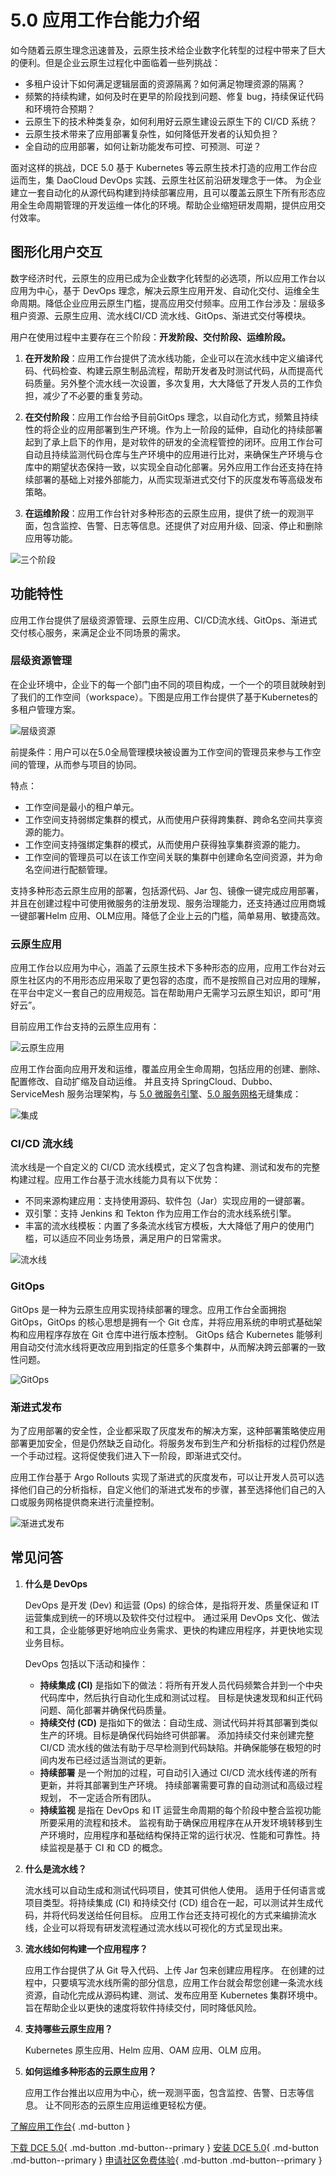 # 5.0 应用工作台能力介绍

如今随着云原生理念迅速普及，云原生技术给企业数字化转型的过程中带来了巨大的便利。但是企业云原生过程化中面临着一些列挑战：

- 多租户设计下如何满足逻辑层面的资源隔离？如何满足物理资源的隔离？
- 频繁的持续构建，如何及时在更早的阶段找到问题、修复 bug，持续保证代码和环境符合预期？
- 云原生下的技术种类复杂，如何利用好云原生建设云原生下的 CI/CD 系统？
- 云原生技术带来了应用部署复杂性，如何降低开发者的认知负担？
- 全自动的应用部署，如何让新功能发布可控、可预测、可逆？

面对这样的挑战，DCE 5.0 基于 Kubernetes 等云原生技术打造的应用工作台应运而生，集 DaoCloud DevOps 实践、云原生社区前沿研发理念于一体。
为企业建立一套自动化的从源代码构建到持续部署应用，且可以覆盖云原生下所有形态应用全生命周期管理的开发运维一体化的环境。帮助企业缩短研发周期，提供应用交付效率。

## 图形化用户交互

数字经济时代，云原生的应用已成为企业数字化转型的必选项，所以应用工作台以应用为中心，基于 DevOps 理念，解决云原生应用开发、自动化交付、运维全生命周期。降低企业应用云原生门槛，提高应用交付频率。应用工作台涉及：层级多租户资源、云原生应用、流水线CI/CD 流水线、GitOps、渐进式交付等模块。

用户在使用过程中主要存在三个阶段：**开发阶段、交付阶段、运维阶段。**

1. **在开发阶段**：应用工作台提供了流水线功能，企业可以在流水线中定义编译代码、代码检查、构建云原生制品流程，帮助开发者及时测试代码，从而提高代码质量。另外整个流水线一次设置，多次复用，大大降低了开发人员的工作负担，减少了不必要的重复劳动。

2. **在交付阶段**：应用工作台给予目前GitOps 理念，以自动化方式，频繁且持续性的将企业的应用部署到生产环境。作为上一阶段的延伸，自动化的持续部署起到了承上启下的作用，是对软件的研发的全流程管控的闭环。应用工作台可自动且持续监测代码仓库与生产环境中的应用进行比对，来确保生产环境与仓库中的期望状态保持一致，以实现全自动化部署。另外应用工作台还支持在持续部署的基础上对接外部能力，从而实现渐进式交付下的灰度发布等高级发布策略。

3. **在运维阶段**：应用工作台针对多种形态的云原生应用，提供了统一的观测平面，包含监控、告警、日志等信息。还提供了对应用升级、回滚、停止和删除应用等功能。

![三个阶段](images/amamba01.png)

## 功能特性

应用工作台提供了层级资源管理、云原生应用、CI/CD流水线、GitOps、渐进式交付核心服务，来满足企业不同场景的需求。

### 层级资源管理

在企业环境中，企业下的每一个部门由不同的项目构成，一个一个的项目就映射到了我们的工作空间（workspace）。下图是应用工作台提供了基于Kubernetes的多租户管理方案。

![层级资源](images/amamba02.png)

前提条件：用户可以在5.0全局管理模块被设置为工作空间的管理员来参与工作空间的管理，从而参与项目的协同。

特点：

- 工作空间是最小的租户单元。
- 工作空间支持弱绑定集群的模式，从而使用户获得跨集群、跨命名空间共享资源的能力。
- 工作空间支持强绑定集群的模式，从而使用户获得独享集群资源的能力。
- 工作空间的管理员可以在该工作空间关联的集群中创建命名空间资源，并为命名空间进行配额管理。

支持多种形态云原生应用的部署，包括源代码、Jar 包、镜像一键完成应用部署，并且在创建过程中可使用微服务的注册发现、服务治理能力，还支持通过应用商城一键部署Helm 应用、OLM应用。降低了企业上云的门槛，简单易用、敏捷高效。

### 云原生应用

应用工作台以应用为中心，涵盖了云原生技术下多种形态的应用，应用工作台对云原生社区内的不用形态应用采取了更包容的态度，而不是按照自己对应用的理解，在平台中定义一套自己的应用规范。旨在帮助用户无需学习云原生知识，即可“用好云”。

目前应用工作台支持的云原生应用有：

![云原生应用](images/amamba03.png)

应用工作台面向应用开发和运维，覆盖应用全生命周期，包括应用的创建、删除、 配置修改、自动扩缩及自动运维。
并且支持 SpringCloud、Dubbo、ServiceMesh 服务治理架构，与 [5.0 微服务引擎](../skoala/intro/what.md)、[5.0 服务网格](../mspider/01Intro/what.md)无缝集成：

![集成](images/amamba04.png)

### CI/CD 流水线

流水线是一个自定义的 CI/CD 流水线模式，定义了包含构建、测试和发布的完整构建过程。应用工作台基于流水线能力具有以下优势：

- 不同来源构建应用：支持使用源码、软件包（Jar）实现应用的一键部署。
- 双引擎：支持 Jenkins 和 Tekton 作为应用工作台的流水线系统引擎。
- 丰富的流水线模板：内置了多条流水线官方模板，大大降低了用户的使用门槛，可以适应不同业务场景，满足用户的日常需求。

![流水线](images/amamba05.png)

### GitOps

GitOps 是一种为云原生应用实现持续部署的理念。应用工作台全面拥抱 GitOps，GitOps 的核心思想是拥有一个 Git 仓库，并将应用系统的申明式基础架构和应用程序存放在 Git 仓库中进行版本控制。
GitOps 结合 Kubernetes 能够利用自动交付流水线将更改应用到指定的任意多个集群中，从而解决跨云部署的一致性问题。

![GitOps](images/amamba06.png)

### 渐进式发布

为了应用部署的安全性，企业都采取了灰度发布的解决方案，这种部署策略使应用部署更加安全，但是仍然缺乏自动化。将服务发布到生产和分析指标的过程仍然是一个手动过程。这将促使我们进入下一阶段，即渐进式交付。

应用工作台基于 Argo Rollouts 实现了渐进式的灰度发布，可以让开发人员可以选择他们自己的分析指标，自定义他们的渐进式发布的步骤，甚至选择他们自己的入口或服务网格提供商来进行流量控制。

![渐进式发布](images/amamba07.png)

## 常见问答

1. **什么是 DevOps**

    DevOps 是开发 (Dev) 和运营 (Ops) 的综合体，是指将开发、质量保证和 IT 运营集成到统一的环境以及软件交付过程中。
    通过采用 DevOps 文化、做法和工具，企业能够更好地响应业务需求、更快的构建应用程序，并更快地实现业务目标。

    DevOps 包括以下活动和操作：

    - **持续集成 (CI)** 是指如下的做法：将所有开发人员代码频繁合并到一个中央代码库中，然后执行自动化生成和测试过程。
      目标是快速发现和纠正代码问题、简化部署并确保代码质量。
    - **持续交付 (CD)** 是指如下的做法：自动生成、测试代码并将其部署到类似生产的环境。目标是确保代码始终可供部署。
      添加持续交付来创建完整 CI/CD 流水线的做法有助于尽早检测到代码缺陷。并确保能够在极短的时间内发布已经过适当测试的更新。
    - **持续部署** 是一个附加的过程，可自动引入通过 CI/CD 流水线传递的所有更新，并将其部署到生产环境。
      持续部署需要可靠的自动测试和高级过程规划， 不一定适合所有团队。
    - **持续监视** 是指在 DevOps 和 IT 运营生命周期的每个阶段中整合监视功能所要采用的流程和技术。
      监视有助于确保应用程序在从开发环境转移到生产环境时，应用程序和基础结构保持正常的运行状况、性能和可靠性。持续监视是基于 CI 和 CD 的概念。

1. **什么是流水线？**

    流水线可以自动生成和测试代码项目，使其可供他人使用。
    适用于任何语言或项目类型。将持续集成 (CI) 和持续交付 (CD) 组合在一起，可以测试并生成代码，并将代码发送给任何目标。
    应用工作台还支持可视化的方式来编排流水线，企业可以将现有研发流程通过流水线以可视化的方式呈现出来。

1. **流水线如何构建一个应用程序？**

    应用工作台提供了从 Git 导入代码、上传 Jar 包来创建应用程序。
    在创建的过程中，只要填写流水线所需的部分信息，应用工作台就会帮您创建一条流水线资源，自动化完成从源码构建、测试、发布应用至 Kubernetes 集群环境中。
    旨在帮助企业以更快的速度将软件持续交付，同时降低风险。

1. **支持哪些云原生应用？**

    Kubernetes 原生应用、Helm 应用、OAM 应用、OLM 应用。

1. **如何运维多种形态的云原生应用？**

    应用工作台推出以应用为中心，统一观测平面，包含监控、告警、日志等信息。
    让不同形态的云原生应用运维更轻松方便。

[了解应用工作台](../amamba/01ProductBrief/what.md){ .md-button }

[下载 DCE 5.0](../download/dce5.md){ .md-button .md-button--primary }
[安装 DCE 5.0](../install/intro.md){ .md-button .md-button--primary }
[申请社区免费体验](../dce/license0.md){ .md-button .md-button--primary }
